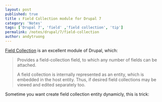 ```yaml
---
layout: post
published: true
title : Field Collection module for Drupal 7
category: 'Notes'
tags: ['Drupal 7', 'field' ,'field collection', 'tip']
permalink: /notes/drupal/7/field-collection
author: andytruong
---
```


[Field Collection](http://drupal.org/project/field_collection "") is an excellent module of Drupal, which:

> Provides a field-collection field, to which any number of fields can be attached.
> 
> A field collection is internally represented as an entity, which is embedded in the host entity. Thus, if desired field collections may be viewed and edited separately too.

Sometime you want create field collection entity dynamicly, this is trick:

<script src="https://gist.github.com/3792605.js?file=gistfile1.php">
</script>
